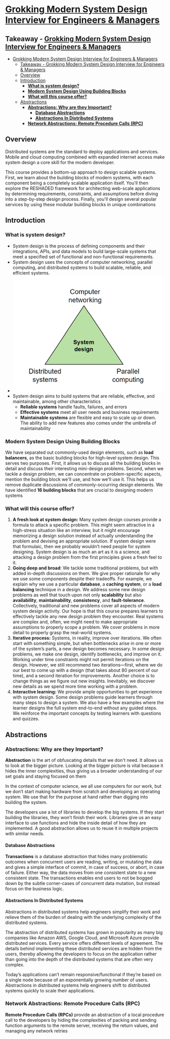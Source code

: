 # [Grokking Modern System Design Interview for Engineers & Managers](https://www.educative.io/courses/grokking-modern-system-design-interview-for-engineers-managers)

## Takeaway - [Grokking Modern System Design Interview for Engineers \& Managers](#grokking-modern-system-design-interview-for-engineers--managers)
- [Grokking Modern System Design Interview for Engineers \& Managers](#grokking-modern-system-design-interview-for-engineers--managers)
  - [Takeaway - Grokking Modern System Design Interview for Engineers \& Managers](#takeaway---grokking-modern-system-design-interview-for-engineers--managers)
  - [Overview](#overview)
  - [Introduction](#introduction)
    - [**What is system design?**](#what-is-system-design)
    - [**Modern System Design Using Building Blocks**](#modern-system-design-using-building-blocks)
    - [**What will this course offer?**](#what-will-this-course-offer)
  - [Abstractions](#abstractions)
    - [**Abstractions: Why are they Important?**](#abstractions-why-are-they-important)
      - [**Database Abstractions**](#database-abstractions)
      - [**Abstractions In Distributed Systems**](#abstractions-in-distributed-systems)
    - [**Network Abstractions: Remote Procedure Calls (RPC)**](#network-abstractions-remote-procedure-calls-rpc)

## Overview

Distributed systems are the standard to deploy applications and services.  Mobile and cloud computing combined with expanded internet access make system design a core skill for the modern developer.

This course provides a bottom-up approach to design scalable systems.  First, we learn about the building blocks of modern systems, with each component being a completely scalable application itself.  You'll then explore the RESHADED framework for architecting web-scale applications by determining requirements, constraints, and assumptions before diving into a step-by-step design process.  Finally, you'll design several popular services by using these modular building blocks in unique combinations

## Introduction

### **What is system design?**

- System design is the process of defining components and their integrations, APIs, and data models to build large-scale systems that meet a specified set of functional and non-functional requirements.
- System design uses the concepts of computer networking, parallel computing, and distributed systems to build scalable, reliable, and efficient systems.
- ![Intro to system design](./images/intro-system-design.png)
- System design aims to build systems that are reliable, effective, and maintainable, among other characteristics
  - **Reliable systems** handle faults, failures, and errors
  - **Effective systems** meet all user needs and business requirements
  - **Maintainable systems** are flexible and easy to scale up or down.  The ability to add new features also comes under the umbrella of maintainability

### **Modern System Design Using Building Blocks**

We have separated out commonly-used design elements, such as **load balancers**, as the basic building blocks for high-level system design.  This serves two purposes.  First, it allows us to discuss all the building blocks in detail and discuss their interesting mini-design problems.  Second, when we tackle a design problem, we can concentrate on problem-specific aspects, mention the building block we'll use, and how we'll use it.  This helps us remove duplicate discussions of commonly-occurring design elements.
We have identified **16 building blocks** that are crucial to designing modern systems

### **What will this course offer?**

1.  **A fresh look at system design:** Many system design courses provide a formula to attack a specific problem. This might seem attractive in a high-stress situation like an interview, but it might encourage memorizing a design solution instead of actually understanding the problem and devising an appropriate solution. If system design were that formulaic, then we probably wouldn’t need people for system designing. System design is as much an art as it is a science, and attacking a design problem from the first principles gives a fresh feel to it.
2.  **Going deep and broad**: We tackle some traditional problems, but with added in-depth discussions on them. We give proper rationale for why we use some components despite their tradeoffs. For example, we explain why we use a particular **database**, a **caching system**, or a **load balancing** technique in a design.
  We address some new design problems as well that touch upon not only **scalability** but also **availability**, **maintainability**, **consistency**, and **fault-tolerance**. Collectively, traditional and new problems cover all aspects of modern system design activity. Our hope is that this course prepares learners to effectively tackle any new design problem they encounter.
  Real systems are complex and, often, we might need to make appropriate assumptions to properly scope a problem. We cover problems in more detail to properly grasp the real-world systems.
3. **Iterative process:** Systems, in reality, improve over iterations. We often start with something simple, but when bottlenecks arise in one or more of the system’s parts, a new design becomes necessary. In some design problems, we make one design, identify bottlenecks, and improve on it. Working under time constraints might not permit iterations on the design. However, we still recommend two iterations—first, where we do our best to come up with a design (that takes about 80 percent of our time), and a second iteration for improvements. Another choice is to change things as we figure out new insights. Inevitably, we discover new details as we spend more time working with a problem.
4. **Interactive learning:** We provide ample opportunities to get experience with system design. Some design problems guide learners through many steps to design a system. We also have a few examples where the learner designs the full system end-to-end without any guided steps. We reinforce the important concepts by testing learners with questions and quizzes.

## Abstractions

### **Abstractions: Why are they Important?**

**Abstraction** is the art of obfuscating details that we don't need.  It allows us to look at the bigger picture.  Looking at the bigger picture is vital because it hides the inner complexities, thus giving us a broader understanding of our set goals and staying focused on them

In the context of computer science, we all use computers for our work, but we don’t start making hardware from scratch and developing an operating system. We use that for the purpose at hand rather than digging into building the system.

The developers use a lot of libraries to develop the big systems. If they start building the libraries, they won’t finish their work. Libraries give us an easy interface to use functions and hide the inside detail of how they are implemented. A good abstraction allows us to reuse it in multiple projects with similar needs.

#### **Database Abstractions**

**Transactions** is a database abstraction that hides many problematic outcomes when concurrent users are reading, writing, or mutating the data and gives a simple interface of commit, in case of success, or abort, in case of failure.  Either way, the data moves from one consistent state to a new consistent state.  The transactions enables end users to not be bogged down by the subtle corner-cases of concurrent data mutation, but instead focus on the business logic.

#### **Abstractions In Distributed Systems**

Abstractions in distributed systems help engineers simplify their work and relieve them of the burden of dealing with the underlying complexity of the distributed systems.

The abstraction of distributed systems has grown in popularity as many big companies like Amazon AWS, Google Cloud, and Microsoft Azure provide distributed services. Every service offers different levels of agreement. The details behind implementing these distributed services are hidden from the users, thereby allowing the developers to focus on the application rather than going into the depth of the distributed systems that are often very complex.

Today’s applications can’t remain responsive/functional if they’re based on a single node because of an exponentially growing number of users. Abstractions in distributed systems help engineers shift to distributed systems quickly to scale their applications.

### **Network Abstractions: Remote Procedure Calls (RPC)**

**Remote Procedure Calls (RPCs)** provide an abstraction of a local procedure call to the developers by hiding the complexities of packing and sending function arguments to the remote server, receiving the return values, and managing any network retries